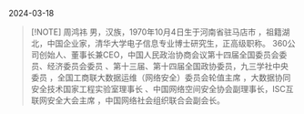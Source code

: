 2024-03-18


> [!NOTE]  周鸿祎
>男，汉族，1970年10月4日生于河南省驻马店市 ，祖籍湖北，中国企业家，清华大学电子信息专业博士研究生，正高级职称。 
360公司创始人、董事长兼CEO，中国人民政治协商会议第十四届全国委员会委员、经济委员会委员 、第十三届、第十四届全国政协委员，九三学社中央委员 ，全国工商联大数据运维（网络安全）委员会轮值主席 ，大数据协同安全技术国家工程实验室理事长 、中国网络空间安全协会副理事长，ISC互联网安全大会主席 ，中国网络社会组织联合会副会长。
